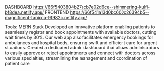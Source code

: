 DASHBOARD https://66f5403804b27acb7e02d6ce--shimmering-kulfi-bf8dea.netlify.app/
FRONTEND https://66f541a13d0bc600c26394b5--magnificent-tapioca-9f982c.netlify.app/


 Tools: MERN Stack
 Developed an innovative platform enabling patients to seamlessly register and book
appointments with available doctors, cutting wait times by 30%. Our web app also
facilitates emergency bookings for ambulances and hospital beds, ensuring swift and
efficient care for urgent situations.
Created a dedicated admin dashboard that allows administrators to easily approve or
reject appointments and connect with doctors across various specialties, streamlining the
management and coordination of patient care
